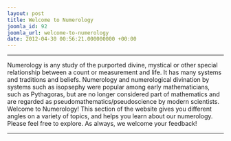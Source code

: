 ```yaml
---
layout: post
title: Welcome to Numerology
joomla_id: 92
joomla_url: welcome-to-numerology
date: 2012-04-30 00:56:21.000000000 +00:00
---
```

* * *
Numerology is any study of the purported divine, mystical or other special relationship between a count or measurement and life. It has many systems and traditions and beliefs. Numerology and numerological divination by systems such as isopsephy were popular among early mathematicians, such as Pythagoras, but are no longer considered part of mathematics and are regarded as pseudomathematics/pseudoscience by modern scientists.
Welcome to Numerology! This section of the website gives you different angles on a variety of topics, and helps you learn about our numerology.
Please feel free to explore. As always, we welcome your feedback!
* * *
